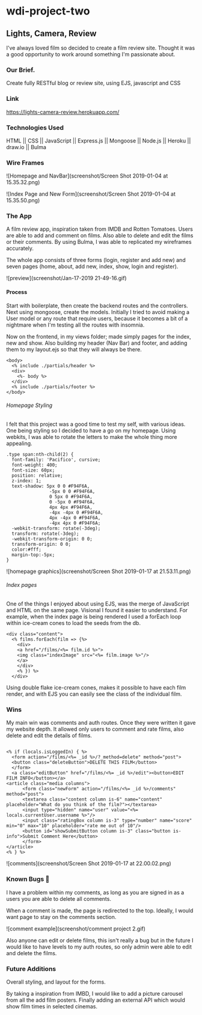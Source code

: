 # wdi-project-two

## Lights, Camera, Review

I've always loved film so decided to create a film review site. Thought it was a good opportunity to work around something I'm passionate about.

### Our Brief.

Create fully RESTful blog or review site, using EJS, javascript and CSS

### Link

https://lights-camera-review.herokuapp.com/

### Technologies Used

HTML || CSS || JavaScript || Express.js || Mongoose || Node.js || Heroku || draw.io || Bulma

### Wire Frames

![Homepage and NavBar](screenshot/Screen Shot 2019-01-04 at 15.35.32.png)

![Index Page and New Form](screenshot/Screen Shot 2019-01-04 at 15.35.50.png)

### The App

A film review app, inspiration taken from IMDB and Rotten Tomatoes. Users are able to add and comment on films. Also able to delete and edit the films or their comments. By using Bulma, I was able to replicated my wireframes accurately.

The whole app consists of three forms (login, register and add new) and seven pages (home, about, add new, index, show, login and register).

![preview](screenshot/Jan-17-2019 21-49-16.gif)

#### Process

Start with boilerplate, then create the backend routes and the controllers. Next using mongoose, create the models. Initially I tried to avoid making a User model or any route that require users, because it becomes a bit of a nightmare when I'm testing all the routes with insomnia.

Now on the frontend, in my views folder; made simply pages for the index, new and show. Also building my header (Nav Bar) and footer, and adding them to my layout.ejs so that they will always be there.

```
<body>
  <% include ./partials/header %>
  <div>
    <%- body %>
  </div>
  <% include ./partials/footer %>
</body>
```

###### Homepage Styling

I felt that this project was a good time to test my self, with various ideas. One being styling so I decided to have a go on my homepage. Using webkits, I was able to rotate the letters to make the whole thing more appealing.

```
.type span:nth-child(2) {
  font-family: 'Pacifico', cursive;
  font-weight: 400;
  font-size: 60px;
  position: relative;
  z-index: 1;
  text-shadow: 5px 0 0 #F94F6A,
				-5px 0 0 #F94F6A,
				0 5px 0 #F94F6A,
				0 -5px 0 #F94F6A,
				4px 4px #F94F6A,
				-4px -4px 0 #F94F6A,
				4px -4px 0 #F94F6A,
				-4px 4px 0 #F94F6A;
  -webkit-transform: rotate(-3deg);
  transform: rotate(-3deg);
  -webkit-transform-origin: 0 0;
  transform-origin: 0 0;
  color:#fff;
  margin-top:-5px;
}

```

![homepage graphics](screenshot/Screen Shot 2019-01-17 at 21.53.11.png)


###### Index pages

One of the things I enjoyed about using EJS, was the merge of JavaScript and HTML on the same page. Visional I found it easier to understand. For example, when the index page is being rendered I used a forEach loop within ice-cream cones to load the seeds from the db.

```
<div class="content">
  <% films.forEach(film => {%>
    <div>
    <a href="/films/<%= film.id %>">
    <img class="indexImage" src="<%= film.image %>"/>
    </a>
    </div>
    <% }) %>
  </div>
```

Using double flake ice-cream cones, makes it possible to have each film render, and with EJS you can easily see the class of the individual film.

### Wins

My main win was comments and auth routes. Once they were written it gave my website depth. It allowed only users to comment and rate films, also delete and edit the details of films.

```

<% if (locals.isLoggedIn) { %>
  <form action="/films/<%= _id %>/?_method=delete" method="post">
  <button class="deleteButton">DELETE THIS FILM</button>
  </form>
  <a class="editButton" href="/films/<%= _id %>/edit"><button>EDIT FILM INFO</button></a>
<article class="media columns">
      <form class="newForm" action="/films/<%= _id %>/comments" method="post">
      <textarea class="content column is-6" name="content" placeholder="What do you think of the film?"></textarea>
      <input type="hidden" name="user" value="<%= locals.currentUser.username %>"/>
      <input class="ratingBox column is-3" type="number" name="score" min="0" max="10" placeholder="rate me out of 10"/>
      <button id="showSubmitButton column is-3" class="button is-info">Submit Comment Here</button>
      </form>
</article>
<% } %>

```

![comments](screenshot/Screen Shot 2019-01-17 at 22.00.02.png)


### Known Bugs 🐛

I have a problem within my comments, as long as you are signed in as a users you are able to delete all comments.

When a comment is made, the page is redirected to the top. Ideally, I would want page to stay on the comments section.

![comment example](screenshot/comment project 2.gif)

Also anyone can edit or delete films, this isn't really a bug but in the future I would like to have levels to my auth routes, so only admin were able to edit and delete the films.

### Future Additions

Overall styling, and layout for the forms.

By taking a inspiration from IMBD, I would like to add a picture carousel from all the add film posters. Finally adding an external API which would show film times in selected cinemas.
